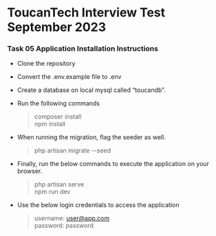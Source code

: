 # ToucanTech Interview Test September 2023

### Task 05 Application Installation Instructions

- Clone the repository
  
- Convert the .env.example file to .env
  
- Create a database on local mysql called “toucandb”.
  
- Run the following commands
  > composer install <br/>
  > npm install
  
- When running the migration, flag the seeder as well.
  > php artisan migrate --seed

- Finally, run the below commands to execute the application on your browser.
  > php artisan serve <br />
  > npm run dev

- Use the below login credentials to access the application
  > username: user@app.com <br />
  > password: password
